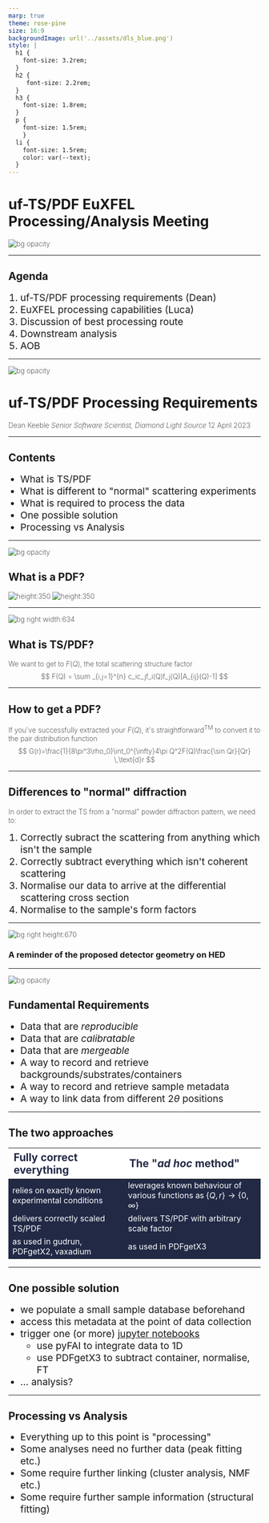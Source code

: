 ```yaml
---
marp: true
theme: rose-pine
size: 16:9
backgroundImage: url('../assets/dls_blue.png')
style: |
  h1 {
    font-size: 3.2rem;
  }
  h2 {
     font-size: 2.2rem; 
  }
  h3 {
    font-size: 1.8rem;
  }
  p {
    font-size: 1.5rem;
    }
  li {
    font-size: 1.5rem;
    color: var(--text);
  }
---
```

# uf-TS/PDF EuXFEL Processing/Analysis Meeting
![bg opacity](../assets/gradient.jpeg)

---
## Agenda
1. uf-TS/PDF processing requirements (Dean)
2. EuXFEL processing capabilities (Luca)
3. Discussion of best processing route
4. Downstream analysis
5. AOB

---
<style scoped>
p {
   font-weight: 200;
}
</style>
![bg opacity](../assets/gradient.jpeg)
# uf-TS/PDF Processing Requirements
Dean Keeble
*Senior Software Scientist, Diamond Light Source*
12 April 2023

---
## Contents
- What is TS/PDF
- What is different to "normal" scattering experiments
- What is required to process the data
- One possible solution
- Processing vs Analysis
---
![bg opacity](../assets/gradient.jpeg)
## What is a PDF? 
![height:350](../assets/c60_pdfs.png) ![height:350](../assets/c60.png) 

---
![bg right width:634](../assets/scattering.jpg)
## What is TS/PDF?
We want to get to $F(Q)$, the total scattering structure factor
$$ 
F(Q) = \sum _{i,j=1}^{n} c_ic_jf_i(Q)f_j(Q)[A_{ij}(Q)-1]
$$

---
## How to get a PDF?
If you've successfully extracted your $F(Q)$, it's straightforward$^{\mathsf{TM}}$ to convert it to the pair distribution function
$$
G(r)=\frac{1}{8\pi^3\rho_0}\int_0^{\infty}4\pi Q^2F(Q)\frac{\sin Qr}{Qr} \,\text{d}r
$$

---
<style scoped>
li {
   font-size: 1.2rem;
},
p {
   font-size: 1.3rem;
}
</style>
## Differences to "normal" diffraction
In order to extract the TS from a "normal" powder diffraction pattern, we need to:
1. Correctly subract the scattering from anything which isn't the sample
2. Correctly subtract everything which isn't coherent scattering
3. Normalise our data to arrive at the differential scattering cross section
4. Normalise to the sample's form factors

---
![bg right height:670](../assets/hed.png)
### A reminder of the proposed detector geometry on HED

---
![bg opacity](../assets/gradient.jpeg)
## Fundamental Requirements
* Data that are *reproducible*
* Data that are *calibratable*
* Data that are *mergeable*
* A way to record and retrieve backgrounds/substrates/containers
* A way to record and retrieve sample metadata
* A way to link data from different $2\theta$ positions

---
<style scoped>
table, tr, td {
  background: #212945;
  color: white
}
th {
  background: white ;
  color: #212945; 
  font-size: 1.3rem;
}
</style>
## The two approaches
| Fully correct everything | The "*ad hoc* method" |
|:---|:---|
| relies on exactly known experimental conditions | leverages known behaviour of various functions as $\{Q,r\}\to \{0,\infty\}$ |
| delivers correctly scaled TS/PDF | delivers TS/PDF with arbitrary scale factor|
| as used in gudrun, PDFgetX2, vaxadium | as used in PDFgetX3 |

---
## One possible solution
- we populate a small sample database beforehand
- access this metadata at the point of data collection
- trigger one (or more) [jupyter notebooks](https://ispyb.diamond.ac.uk/dc/visit/cy32171-1/dcg/8949620)
  - use pyFAI to integrate data to 1D
  - use PDFgetX3 to subtract container, normalise, FT 
- ... analysis? 

---
## Processing vs Analysis
- Everything up to this point is "processing"
- Some analyses need no further data (peak fitting etc.)
- Some require further linking (cluster analysis, NMF etc.)
- Some require further sample information (structural fitting)
